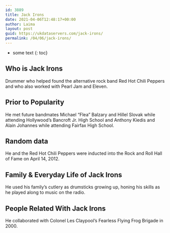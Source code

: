 ```yaml
---
id: 3889
title: Jack Irons
date: 2021-04-06T12:48:17+00:00
author: Laima
layout: post
guid: https://ukdataservers.com/jack-irons/
permalink: /04/06/jack-irons/
---
```


* some text
{: toc}


## Who is Jack Irons
                  
                  
                  
Drummer who helped found the alternative rock band Red Hot Chili Peppers and who also worked with Pearl Jam and Eleven.
                  
              
            
              
            
                
                
                
## Prior to Popularity
                  
                  
                  
He met future bandmates Michael &#8220;Flea&#8221; Balzary and Hillel Slovak while attending Hollywood&#8217;s Bancroft Jr. High School and Anthony Kiedis and Alain Johannes while attending Fairfax High School.
                  
              
            
              
            
                
                
                
## Random data
                  
                  
                  
He and the Red Hot Chili Peppers were inducted into the Rock and Roll Hall of Fame on April 14, 2012.
                  
              
            
              
            
                
                
                
## Family & Everyday Life of Jack Irons
                  
                  
                  
He used his family&#8217;s cutlery as drumsticks growing up, honing his skills as he played along to music on the radio.
                  
              
            
              
            
                
                
                
## People Related With Jack Irons
                  
                  
                  
He collaborated with Colonel Les Claypool&#8217;s Fearless Flying Frog Brigade in 2000.
                  
              
            
              
            
                
              
            
              
              
            
            
              
            
          
          
          